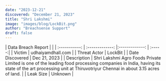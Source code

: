 ```yaml
---
date: "2023-12-21"
discovered: "December 21, 2023"
title: "Shri Lakshmi"
image: "images/blog/LockBit.png"
author: "Breachsense Support"
draft: false
---
```


| Data Breach Report           |              | 
| :-----------: | :-------------:     |:-------------:    | :-----:|
| Victim      | udhaiyamdhall.com      | 
| Threat Actor      | LockBit      | 
| Date Discovered      | Dec 21, 2023      | 
| Description      | Shri Lakshmi Agro Foods Private Limited is one of the leading food processing companies in India, having its state of the art processing unit at Thiruvotriyur Chennai in about 3.15 acres of land.      | 
| Leak Size      | Unknown      | 

